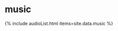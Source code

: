 # music

{% include audioList.html items=site.data.music %}
<script type="text/javascript">
  music.addEventListener('ended',function(e) {
      document.getElementById(e.currentTarget.id).play();
    });
</script>
